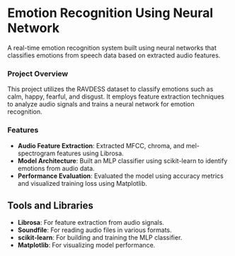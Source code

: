 # Emotion Recognition Using Neural Network
A real-time emotion recognition system built using neural networks that classifies emotions from speech data based on extracted audio features.

### Project Overview
This project utilizes the RAVDESS dataset to classify emotions such as calm, happy, fearful, and disgust. It employs feature extraction techniques to analyze audio signals and trains a neural network for emotion recognition.

### Features
- **Audio Feature Extraction**: Extracted MFCC, chroma, and mel-spectrogram features using Librosa.
- **Model Architecture**: Built an MLP classifier using scikit-learn to identify emotions from audio data.
- **Performance Evaluation**: Evaluated the model using accuracy metrics and visualized training loss using Matplotlib.

## Tools and Libraries
- **Librosa**: For feature extraction from audio signals.
- **Soundfile**: For reading audio files in various formats.
- **scikit-learn**: For building and training the MLP classifier.
- **Matplotlib**: For visualizing model performance.
